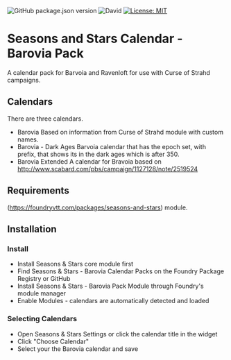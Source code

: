 ![GitHub package.json version](https://img.shields.io/github/package-json/v/thzero/fvtt-seasons-and-stars-barovia)
![David](https://img.shields.io/david/thzero/fvtt-seasons-and-stars-barovia)
[![License: MIT](https://img.shields.io/badge/License-MIT-yellow.svg)](https://opensource.org/licenses/MIT)

# Seasons and Stars Calendar - Barovia Pack

A calendar pack for Barvoia and Ravenloft for use with Curse of Strahd campaigns.

## Calendars

There are three calendars.

* Barovia
Based on information from Curse of Strahd module with custom names.
* Barovia - Dark Ages
Barvoia calendar that has the epoch set, with prefix, that shows its in the dark ages which is after 350.
* Barovia Extended
A calendar for Bravoia based on http://www.scabard.com/pbs/campaign/1127128/note/2519524

## Requirements

(https://foundryvtt.com/packages/seasons-and-stars) module.

## Installation

### Install

* Install Seasons & Stars core module first
* Find Seasons & Stars - Barovia Calendar Packs on the Foundry Package Registry or GitHub
* Install Seasons & Stars - Barovia Pack Module through Foundry's module manager
* Enable Modules - calendars are automatically detected and loaded

### Selecting Calendars

* Open Seasons & Stars Settings or click the calendar title in the widget
* Click "Choose Calendar"
 * Select your the Barovia calendar and save

